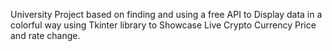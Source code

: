 University Project based on finding and using a free API to Display data in a colorful way using Tkinter library to Showcase Live Crypto Currency Price and rate change.
